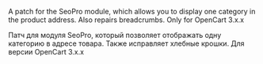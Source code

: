 A patch for the SeoPro module, which allows you to display one category in the product address. Also repairs breadcrumbs. Only for OpenCart 3.x.x

Патч для модуля SeoPro, который позволяет отображать одну категорию в адресе товара. Также исправляет хлебные крошки. Для версии OpenCart 3.x.x
